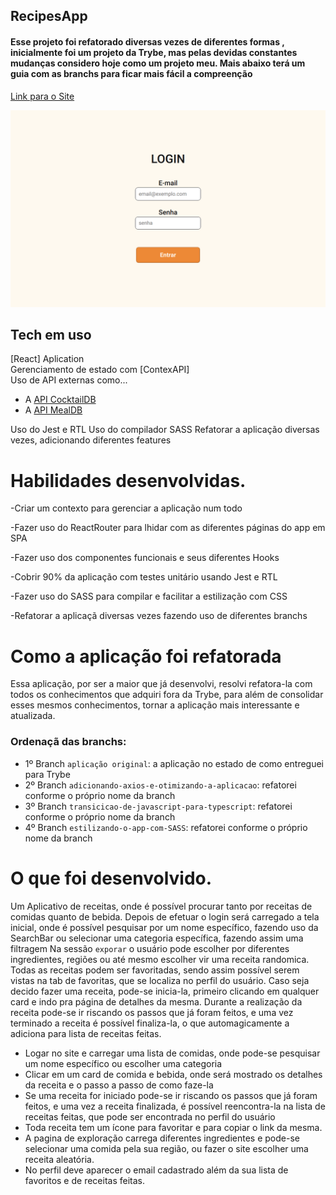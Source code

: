 ## RecipesApp

#### Esse projeto foi refatorado diversas vezes de diferentes formas , inicialmente foi um projeto da Trybe, mas pelas devidas constantes mudanças considero hoje como um projeto meu. Mais abaixo terá um guia com as branchs para ficar mais fácil a compreenção

[Link para o Site](https://recipes-app-lemon.vercel.app/)

![plot](./public/recipesPreview.png)

## Tech em uso

[React] Aplication </br>
Gerenciamento de estado com [ContexAPI] </br>
Uso de API externas como...
  - A [API CocktailDB](https://thecocktaildb.com/api.php)
  - A [API MealDB](https://www.themealdb.com/api.php)
  
Uso do Jest e RTL
Uso do compilador SASS
Refatorar a aplicação diversas vezes, adicionando diferentes features

# Habilidades desenvolvidas.

-Criar um contexto para gerenciar a aplicação num todo </br>

-Fazer uso do ReactRouter para lhidar com as diferentes páginas do app em SPA </br>

-Fazer uso dos componentes funcionais e seus diferentes Hooks </br>

-Cobrir 90% da aplicação com testes unitário usando Jest e RTL </br>

-Fazer uso do SASS para compilar e facilitar a estilização com CSS </br>

-Refatorar a aplicaçã diversas vezes fazendo uso de diferentes branchs </br>

# Como a aplicação foi refatorada
Essa aplicação, por ser a maior que já desenvolvi, resolvi refatora-la com todos os conhecimentos que adquiri fora da Trybe, para além de consolidar esses mesmos conhecimentos,
tornar a aplicação mais interessante e atualizada.

### Ordenaçã das branchs:
- 1º Branch `aplicação original`: a aplicação no estado de como entreguei para Trybe
- 2º Branch `adicionando-axios-e-otimizando-a-aplicacao`: refatorei conforme o próprio nome da branch
- 3º Branch `transicicao-de-javascript-para-typescript`: refatorei conforme o próprio nome da branch
- 4º Branch `estilizando-o-app-com-SASS`: refatorei conforme o próprio nome da branch



# O que foi desenvolvido.

Um Aplicativo de receitas, onde é possível procurar tanto por receitas de comidas quanto de bebida. Depois de efetuar o login será carregado a tela inicial, onde é
possível pesquisar por um nome específico, fazendo uso da SearchBar ou selecionar uma categoria específica, fazendo assim uma filtragem
Na sessão `exporar` o usuário pode escolher por diferentes ingredientes, regiões ou até mesmo escolher vir uma receita randomica.
Todas as receitas podem ser favoritadas, sendo assim possível serem vistas na tab de favoritas, que se localiza no perfil do usuário.
Caso seja decido fazer uma receita, pode-se inicia-la, primeiro clicando em qualquer card e indo pra página de detalhes da mesma. Durante a realização da receita pode-se
ir riscando os passos que já foram feitos, e uma vez terminado a receita é possível finaliza-la, o que automagicamente a adiciona para lista de receitas feitas.

  - Logar no site e carregar uma lista de comidas, onde pode-se pesquisar um nome específico ou escolher uma categoria
  - Clicar em um card de comida e bebida, onde será mostrado os detalhes da receita e o passo a passo de como faze-la
  - Se uma receita for iniciado pode-se ir riscando os passos que já foram feitos, e uma vez a receita finalizada, é possível reencontra-la na lista de receitas feitas, que pode ser encontrada no perfil do usuário
  - Toda receita tem um ícone para favoritar e para copiar o link da mesma.
  - A pagina de exploração carrega diferentes ingredientes e pode-se selecionar uma comida pela sua região, ou fazer o site escolher uma receita aleatória.
  - No perfil deve aparecer o email cadastrado além da sua lista de favoritos e de receitas feitas.
